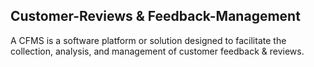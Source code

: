 ## Customer-Reviews & Feedback-Management
A CFMS is a software platform or solution designed to facilitate the collection, analysis, and management of customer feedback &amp; reviews.    
